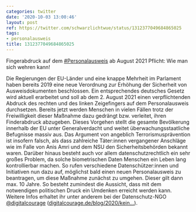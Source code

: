 ```yaml
---
categories: twitter
date: '2020-10-03 13:00:46'
layout: post
ref: https://twitter.com/schwarzlichtwue/status/1312377049684865025
tags:
- personalausweis
title: 1312377049684865025
---
```

Fingerabdruck auf dem [#Personalausweis](/t/personalausweis) ab August 2021 Pflicht: Wie man sich wehren kann!



Die Regierungen der EU-Länder und eine knappe Mehrheit im Parlament haben bereits 2019 eine neue Verordnung zur Erhöhung der Sicherheit von Ausweisdokumenten beschlossen.
Ein entsprechendes deutsches Gesetz wird aktuell erarbeitet und soll ab dem 2. August 2021 einen verpflichtenden Abdruck des rechten und des linken Zeigefingers auf dem Personalausweis durchsetzen.
Bereits jetzt werden Menschen in vielen Fällen trotz der Freiwilligkeit dieser Maßnahme dazu gedrängt bzw. verleitet, ihren Finderabdruck abzugeben.
Dieses Vorgehen stellt die gesamte Bevölkerung innerhalb der EU unter Generalverdacht und weitet überwachungsstaatliche Befugnisse massiv aus.
Das Argument von angeblich Terrorismusprävention ist insofern falsch, als dass zahlreiche Täter:innen vergangener Anschläge wie im Falle von Anis Amri und dem NSU den Sicherheitsbehörden bekannt waren.
Darüber hinaus besteht auch vor allem datenschutzrechtlich ein sehr großes Problem, da solche biometrischen Daten Menschen ein Leben lang kontrollierbar machen.
So rufen verschiedene Datenschützer:innen und Initiativen nun dazu auf, möglichst bald einen neuen Personalausweis zu beantragen, um diese Maßnahme zunächst zu umgehen.
Dieser gilt dann max. 10 Jahre. So besteht zumindest die Aussicht, dass mit dem notwendigen politischen Druck ein Umdenken erreicht werden kann. Weitere Infos erhaltet ihr unter anderem bei der Datenschutz-NGO [@digitalcourage](https://twitter.com/digitalcourage) ([digitalcourage.de/blog/2020/kein…](https://digitalcourage.de/blog/2020/keine-fingerabdruecke-personalausweis-persoohnefinger)).